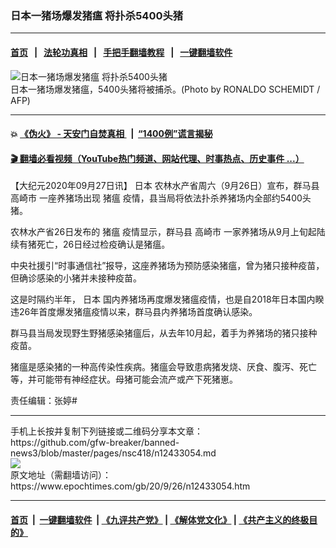 ### 日本一猪场爆发猪瘟 将扑杀5400头猪
------------------------

#### [首页](https://github.com/gfw-breaker/banned-news3/blob/master/README.md) &nbsp;&nbsp;|&nbsp;&nbsp; [法轮功真相](https://github.com/begood0513/basic/blob/master/README.md)  &nbsp;&nbsp;|&nbsp;&nbsp; [手把手翻墙教程](https://github.com/gfw-breaker/guides/wiki)  &nbsp;&nbsp;|&nbsp;&nbsp; [一键翻墙软件](https://github.com/gfw-breaker/nogfw/blob/master/README.md)  



<div><img alt="日本一猪场爆发猪瘟 将扑杀5400头猪" class="attachment-djy_600_400 size-djy_600_400 wp-post-image" src="https://i.epochtimes.com/assets/uploads/2020/09/000_1X22CK-600x400.jpg"/>
<div class="caption">
 日本一猪场爆发猪瘟，5400头猪将被捕杀。(Photo by RONALDO SCHEMIDT / AFP)
</div></div><hr/>

#### 💥 [《伪火》 - 天安门自焚真相 ](http://158.247.195.190:10000/videos/blog/weihuo.html)&nbsp; |&nbsp; [“1400例”谎言揭秘  ](http://158.247.195.190:10000/videos/blog/jiexi1400.html)

#### [ 🎬  翻墙必看视频（YouTube热门频道、网站代理、时事热点、历史事件 ...）](https://github.com/gfw-breaker/links/blob/master/banned.md)

<div><p>
 【大纪元2020年09月27日讯】
 <ok href="https://www.epochtimes.com/gb/tag/%E6%97%A5%E6%9C%AC.html">
  日本
 </ok>
 农林水产省周六（9月26日）宣布，群马县
 <ok href="https://www.epochtimes.com/gb/tag/%E9%AB%98%E5%B4%8E%E5%B8%82.html">
  高崎市
 </ok>
 一座养猪场出现
 <ok href="https://www.epochtimes.com/gb/tag/%E7%8C%AA%E7%98%9F.html">
  猪瘟
 </ok>
 疫情，县当局将依法扑杀养猪场内全部约5400头猪。
</p>
<p>
 农林水产省26日发布的
 <ok href="https://www.epochtimes.com/gb/tag/%E7%8C%AA%E7%98%9F.html">
  猪瘟
 </ok>
 疫情显示，群马县
 <ok href="https://www.epochtimes.com/gb/tag/%E9%AB%98%E5%B4%8E%E5%B8%82.html">
  高崎市
 </ok>
 一家养猪场从9月上旬起陆续有猪死亡，26日经过检疫确认是猪瘟。
</p>
<p>
 中央社援引“时事通信社”报导，这座养猪场为预防感染猪瘟，曾为猪只接种疫苗，但确诊感染的小猪并未接种疫苗。
</p>
<p>
 这是时隔约半年，
 <ok href="https://www.epochtimes.com/gb/tag/%E6%97%A5%E6%9C%AC.html">
  日本
 </ok>
 国内养猪场再度爆发猪瘟疫情，也是自2018年日本国内睽违26年首度爆发猪瘟疫情以来，群马县内养猪场首度确认感染。
</p>
<p>
 群马县当局发现野生野猪感染猪瘟后，从去年10月起，着手为养猪场的猪只接种疫苗。
</p>
<p>
 猪瘟是感染猪的一种高传染性疾病。猪瘟会导致患病猪发烧、厌食、腹泻、死亡等，并可能带有神经症状。母猪可能会流产或产下死猪崽。
</p>
<p>
 责任编辑：张婷#
</p>
</div>
<hr/>
手机上长按并复制下列链接或二维码分享本文章：<br/>
https://github.com/gfw-breaker/banned-news3/blob/master/pages/nsc418/n12433054.md <br/>
<a href='https://github.com/gfw-breaker/banned-news3/blob/master/pages/nsc418/n12433054.md'><img src='https://github.com/gfw-breaker/banned-news3/blob/master/pages/nsc418/n12433054.md.png'/></a> <br/>
原文地址（需翻墙访问）：https://www.epochtimes.com/gb/20/9/26/n12433054.htm


------------------------
#### [首页](https://github.com/gfw-breaker/banned-news3/blob/master/README.md) &nbsp;|&nbsp; [一键翻墙软件](https://github.com/gfw-breaker/nogfw/blob/master/README.md) &nbsp;| [《九评共产党》](https://github.com/gfw-breaker/9ping.md/blob/master/README.md#九评之一评共产党是什么) | [《解体党文化》](https://github.com/gfw-breaker/jtdwh.md/blob/master/README.md) | [《共产主义的终极目的》](https://github.com/gfw-breaker/gczydzjmd.md/blob/master/README.md)


<img src='http://gfw-breaker.win/banned-news3/pages/nsc418/n12433054.md' width='0px' height='0px'/>